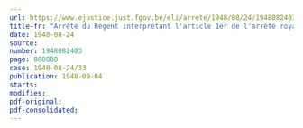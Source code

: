 ```yaml
---
url: https://www.ejustice.just.fgov.be/eli/arrete/1948/08/24/1948082403/justel
title-fr: "Arrêté du Régent interprétant l'article 1er de l'arrêté royal du 7 août 1939 relatif aux certificats et diplômes requis des candidats aux fonctions de l'Etat, tel qu'il a été modifié par des arrêts subséquents"
date: 1948-08-24
source:
number: 1948082403
page: 888888
case: 1948-08-24/33
publication: 1948-09-04
starts:
modifies:
pdf-original:
pdf-consolidated:
---
```


